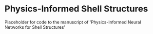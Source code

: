 # Physics-Informed Shell Structures
Placeholder for code to the manuscript of 'Physics-Informed Neural Networks for Shell Structures'
